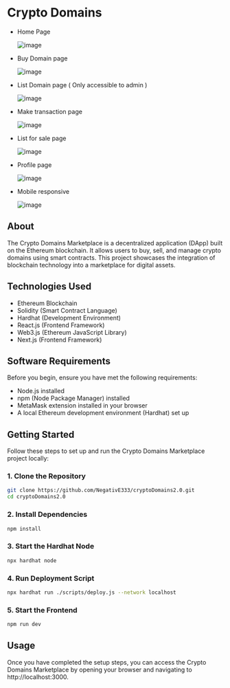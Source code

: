 # Crypto Domains

- Home Page

  ![image](https://github.com/NegativE333/cryptoDomains2.0/assets/102456428/31234d08-c7f6-4d44-af2e-f6c2269cef15)

- Buy Domain page

  ![image](https://github.com/NegativE333/cryptoDomains2.0/assets/102456428/c7e2018b-a15a-4d3f-9de9-958a25ac00a5)

- List Domain page ( Only accessible to admin )

  ![image](https://github.com/NegativE333/cryptoDomains2.0/assets/102456428/7e2d1ae0-cbd4-4f52-890b-2e90f9cc95c3)

- Make transaction page

  ![image](https://github.com/NegativE333/cryptoDomains2.0/assets/102456428/6bb09739-4899-4c17-9075-81938821d45c)

- List for sale page

  ![image](https://github.com/NegativE333/cryptoDomains2.0/assets/102456428/5c1fa918-469a-413a-85cc-e902c50e8726)

- Profile page

  ![image](https://github.com/NegativE333/cryptoDomains2.0/assets/102456428/8a88ac5a-abd1-41fb-bc8f-98d447a3aee0)

- Mobile responsive

  ![image](https://github.com/NegativE333/cryptoDomains2.0/assets/102456428/f4432983-6e60-438a-afbf-b737e6e6708d)


## About

The Crypto Domains Marketplace is a decentralized application (DApp) built on the Ethereum blockchain. It allows users to buy, sell, and manage crypto domains using smart contracts. This project showcases the integration of blockchain technology into a marketplace for digital assets.

## Technologies Used

- Ethereum Blockchain
- Solidity (Smart Contract Language)
- Hardhat (Development Environment)
- React.js (Frontend Framework)
- Web3.js (Ethereum JavaScript Library)
- Next.js (Frontend Framework)

## Software Requirements

Before you begin, ensure you have met the following requirements:
- Node.js installed
- npm (Node Package Manager) installed
- MetaMask extension installed in your browser
- A local Ethereum development environment (Hardhat) set up

## Getting Started

Follow these steps to set up and run the Crypto Domains Marketplace project locally:

### 1. Clone the Repository

```bash
git clone https://github.com/NegativE333/cryptoDomains2.0.git
cd cryptoDomains2.0
```

### 2. Install Dependencies

```bash
npm install
```

### 3. Start the Hardhat Node

```bash
npx hardhat node
```

### 4. Run Deployment Script

```bash
npx hardhat run ./scripts/deploy.js --network localhost
```

### 5. Start the Frontend

```bash
npm run dev
```

## Usage

Once you have completed the setup steps, you can access the Crypto Domains Marketplace by opening your browser and navigating to http://localhost:3000.

